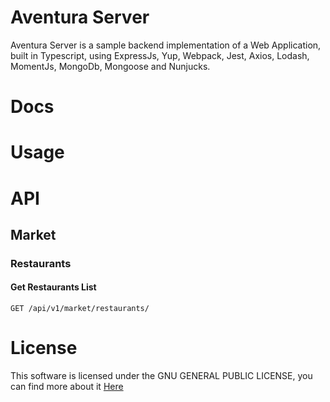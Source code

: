 # Aventura Server

Aventura Server is a sample backend implementation of a Web Application, built in Typescript, using ExpressJs, Yup, Webpack, Jest, Axios, Lodash, MomentJs, MongoDb, Mongoose and Nunjucks.


# Docs

# Usage

# API

## Market

### Restaurants

#### Get Restaurants List
`GET /api/v1/market/restaurants/`



# License

This software is licensed under the GNU GENERAL PUBLIC LICENSE, you can find more about it <a href="./LICENSE" target="_blank">Here</a>